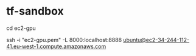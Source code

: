 # tf-sandbox

cd ec2-gpu

ssh -i "ec2-gpu.pem" -L 8000:localhost:8888 ubuntu@ec2-34-244-112-41.eu-west-1.compute.amazonaws.com


